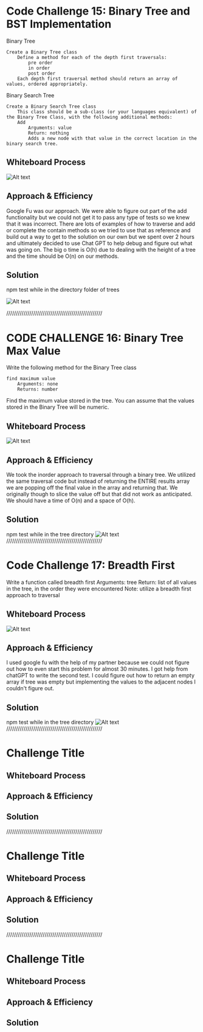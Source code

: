 # Code Challenge 15: Binary Tree and BST Implementation
Binary Tree

    Create a Binary Tree class
        Define a method for each of the depth first traversals:
            pre order
            in order
            post order
        Each depth first traversal method should return an array of values, ordered appropriately.

Binary Search Tree

    Create a Binary Search Tree class
        This class should be a sub-class (or your languages equivalent) of the Binary Tree Class, with the following additional methods:
        Add
            Arguments: value
            Return: nothing
            Adds a new node with that value in the correct location in the binary search tree.

## Whiteboard Process

![Alt text](../../assets/challenge15WhiteBoard.png)

## Approach & Efficiency

Google Fu was our approach.  We were able to figure out part of the add functionality but we could not get it to pass any type of tests so we knew that it was incorrect.  There are lots of examples of how to traverse and add or complete the contain methods so we tried to use that as reference and build out a way to get to the solution on our own but we spent over 2 hours and ultimately decided to use Chat GPT to help debug and figure out what was going on.  The big o time is O(h) due to dealing with the height of a tree and the time should be O(n) on our methods.

## Solution

npm test while in the directory folder of trees

![Alt text](../../assets/Screenshot%202023-06-03%20150046.png)

//////////////////////////////////////////////////

# CODE CHALLENGE 16: Binary Tree Max Value

Write the following method for the Binary Tree class

    find maximum value
        Arguments: none
        Returns: number

Find the maximum value stored in the tree. You can assume that the values stored in the Binary Tree will be numeric.

## Whiteboard Process

![Alt text](../../assets/CodeChallenge16.png)
## Approach & Efficiency
We took the inorder approach to traversal through a binary tree.  We utilized the same traversal code but instead of returning the ENTIRE results array we are popping off the final value in the array and returning that. We originally though to slice the value off but that did not work as anticipated.
We should have a time of O(n) and a space of O(h).

## Solution

npm test while in the tree directory
![Alt text](../../assets/Screenshot%202023-06-06%20140354.png)
//////////////////////////////////////////////////

# Code Challenge 17: Breadth First
Write a function called breadth first
Arguments: tree
Return: list of all values in the tree, in the order they were encountered
Note: utilize a breadth first approach to traversal

## Whiteboard Process

![Alt text](../../assets/CodeChallenge17Whiteboard.png)
## Approach & Efficiency

I used google fu with the help of my partner because we could not figure out how to even start this problem for almost 30 minutes. I got help from chatGPT to write the second test. I could figure out how to return an empty array if tree was empty but implementing the values to the adjacent nodes I couldn't figure out.

## Solution
npm test while in the tree directory
![Alt text](../../assets/Screenshot%202023-06-07%20141936.png)
//////////////////////////////////////////////////

# Challenge Title
<!-- Description of the challenge -->

## Whiteboard Process
<!-- Embedded whiteboard image -->

## Approach & Efficiency
<!-- What approach did you take? Why? What is the Big O space/time for this approach? -->

## Solution
<!-- Show how to run your code, and examples of it in action -->

//////////////////////////////////////////////////

# Challenge Title
<!-- Description of the challenge -->

## Whiteboard Process
<!-- Embedded whiteboard image -->

## Approach & Efficiency
<!-- What approach did you take? Why? What is the Big O space/time for this approach? -->

## Solution
<!-- Show how to run your code, and examples of it in action -->

//////////////////////////////////////////////////

# Challenge Title
<!-- Description of the challenge -->

## Whiteboard Process
<!-- Embedded whiteboard image -->

## Approach & Efficiency
<!-- What approach did you take? Why? What is the Big O space/time for this approach? -->

## Solution
<!-- Show how to run your code, and examples of it in action -->
